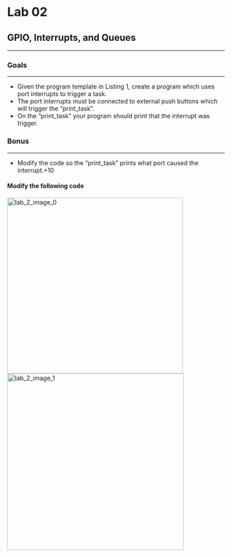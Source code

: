 # Lab 02
## **GPIO, Interrupts, and Queues**
*** 
### **Goals**
*** 
* Given the program template in Listing 1, create a program which uses port interrupts to trigger a task.
* The port interrupts must be connected to external push buttons which will trigger the “print_task”.
* On the “print_task” your program should print that the interrupt was trigger.

### **Bonus**
***
* Modify the code so the “print_task” prints what port caused the interrupt.+10

#### Modify the following code
<img width="407" alt="lab_2_image_0" src="https://user-images.githubusercontent.com/60948298/134283707-57f65366-fad6-4c31-9dc2-ff7327c1cb5e.png">
<img width="409" alt="lab_2_image_1" src="https://user-images.githubusercontent.com/60948298/134283712-27e15f32-9094-4591-bb5e-5cfc64c14fe2.png">
